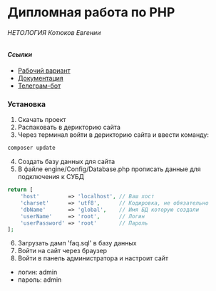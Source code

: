 Дипломная работа по PHP 
=====================
###### НЕТОЛОГИЯ Котюков Евгении 

#### ***Ссылки***
 * [Рабочий вариант](http://university.netology.ru/user_data/kotyukov/public/)
 * [Документация](#)
 * [Телеграм-бот](t.me/phpGraduateWorkBot)

### Установка

1. Скачать проект 
2. Распаковать в дерикторию сайта
3. Через терминал войти в дерикторию сайта и ввести команду:
```bash
composer update
```
4. Создать базу данных для сайта
5. В файле engine/Config/Database.php прописать данные для подключения к СУБД
```php
return [
    'host'         => 'localhost', // Ваш хост
    'charset'      => 'utf8',      // Кодировка, не обязательно
    'dbName'       => 'global',    // Имя БД которую создали
    'userName'     => 'root',      // Логин
    'userPassword' => 'root'       // Пароль
];
```
6. Загрузать дамп 'faq.sql' в базу данных
7. Войти на сайт через браузер
8. Войти в панель администратора и настроит сайт
 * логин: admin 
 * пароль: admin

